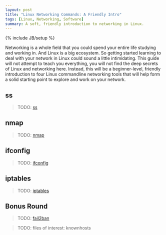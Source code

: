 ```yaml
---
layout: post
title: "Linux Networking Commands: A Friendly Intro"
tags: [Linux, Networking, Software]
summary: A soft, friendly introduction to networking in Linux.
---
```

{% include JB/setup %}

Networking is a whole field that you could spend your entire life studying and working in. And Linux is a big ecosystem. So getting started learning to deal with your network in Linux could sound a little intimidating. This guide will not attempt to teach you everything, you will not find the deep secrets of Linux and networking here. Instead, this will be a beginner-level, friendly introduction to four Linux commandline networking tools that will help form a solid starting point to explore and work on your network.


## ss

> TODO: [ss](https://en.wikipedia.org/wiki/Iproute2)


## nmap

> TODO: [nmap](https://en.wikipedia.org/wiki/Nmap)


## ifconfig

> TODO: [ifconfig](https://en.wikipedia.org/wiki/Ifconfig)


## iptables

> TODO: [iptables](https://en.wikipedia.org/wiki/Iptables)


## Bonus Round

> TODO: [fail2ban](https://en.wikipedia.org/wiki/Fail2ban)

> TODO: files of interest: knownhosts
